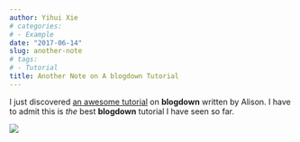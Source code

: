 ```yaml
---
author: Yihui Xie
# categories:
# - Example
date: "2017-06-14"
slug: another-note
# tags:
# - Tutorial
title: Another Note on A blogdown Tutorial
---
```


I just discovered [an awesome tutorial](https://apreshill.rbind.io/post/up-and-running-with-blogdown/) on **blogdown** written by Alison. I have to admit this is _the_ best **blogdown** tutorial I have seen so far.

![](https://apreshill.rbind.io/img/posts/2017-06-12-up-and-running-with-blogdown/blogdown-signpost-4.png)
